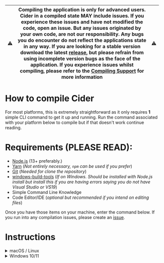 | ⚠️ | **Compiling the application is only for advanced users. Cider in a compiled state MAY include issues. If you experience these issues and have not modified the code, open an issue. But any issues originated by your own code, are not our responsibility. Any bugs you do encounter do not reflect the applications state in any way. If you are looking for a stable version download the latest [release](https://github.com/ciderapp/cider/releases), but please refrain from using incomplete version bugs as the face of the application. If you experience issues whilst compiling, please refer to the [Compiling Support](https://github.com/https://github.com/ciderapp/cider/wiki/Support-Disclaimer#support-compiling) for more information** | ⚠️ |
|-------------  |-------------  |-------------  |


# How to compile Cider
For most platforms, this is extremely straightforward as it only requires **1** simple CLI command to get it up and running.
Run the command associated with your platform below to compile but if that doesn't work continue reading.

# Requirements (**PLEASE READ**):
* [Node.js](https://nodejs.org/) (13+ preferably.)
* [Yarn](https://yarnpkg.com/) (_Not entirely necessary, `npm` can be used if you prefer_)
* [Git](https://git-scm.com/) (_Needed for clone the repository_)
* [windows-build-tools](https://github.com/nodejs/node-gyp#on-windows) (_If on Windows. Should be installed with Node.js install but install this if you are having errors saying you do not have Visual Studio or VS19_)
* Simple Command Line Knowledge
* Code Editor/IDE (_optional but recommended if you intend on editing files_)

Once you have those items on your machine, enter the command below. If you run into any compilation issues, please create an [issue](https://github.com/ciderapp/Apple-Music-Electron/issues/new?assignees=&labels=compiling+bug&template=bug_report.md&title=[BUG]+).
<br />

# Instructions

<details>
  <summary>macOS / Linux</summary>
Please run the commands below via your terminal:

```
git clone --recursive https://github.com/ciderapp/cider.git
cd Cider
yarn install
yarn dist
```

After you compile your app, it should be in the source directory inside the `dist` folder.

> _If using `npm` only, replace the yarn commands with `npm i` and `npm run dist`_

> _Please also note that the **macOS build currently will be unable to play Music**. This is a result of the application not being signed._

***
</details>

<details>
  <summary>Windows 10/11</summary>

Please run the command below via Powershell:

```
git clone https://github.com/ciderapp/cider.git; cd Cider; yarn; yarn dist;
```

Some users may have their ExecutionPolicy blocking the previous command. In which case run the following:
```
git clone https://github.com/ciderapp/cider.git; cd Cider; npx yarn; npx yarn dist;
```

After you compile your app, it should be in the source directory inside the `dist` folder.

***

</details>





